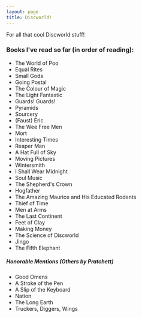 ```yaml
---
layout: page
title: Discworld!
---
```

For all that cool Discworld stuff!
### Books I've read so far (in order of reading):
* The World of Poo
* Equal Rites
* Small Gods
* Going Postal
* The Colour of Magic
* The Light Fantastic
* Guards! Guards!
* Pyramids
* Sourcery
* (Faust) Eric
* The Wee Free Men
* Mort
* Interesting Times
* Reaper Man
* A Hat Full of Sky
* Moving Pictures
* Wintersmith
* I Shall Wear Midnight
* Soul Music
* The Shepherd's Crown
* Hogfather
* The Amazing Maurice and His Educated Rodents
* Thief of Time
* Men at Arms
* The Last Continent
* Feet of Clay
* Making Money
* The Science of Discworld
* Jingo
* The Fifth Elephant


##### Honorable Mentions (Others by Pratchett)
* Good Omens
* A Stroke of the Pen
* A Slip of the Keyboard
* Nation
* The Long Earth
* Truckers, Diggers, Wings